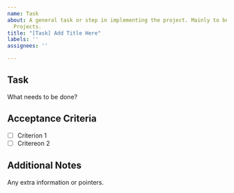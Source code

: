 ```yaml
---
name: Task
about: A general task or step in implementing the project. Mainly to be used with
  Projects.
title: "[Task] Add Title Here"
labels: ''
assignees: ''

---
```


## Task
What needs to be done?

## Acceptance Criteria
- [ ] Criterion 1
- [ ] Critereon 2

## Additional Notes
Any extra information or pointers.
